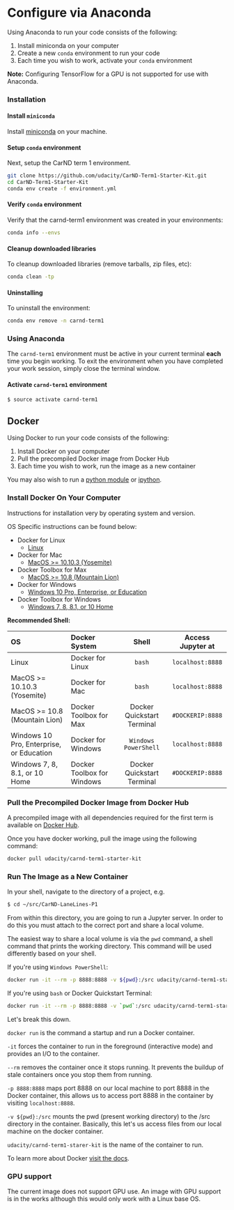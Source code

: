 # Configure via Anaconda

Using Anaconda to run your code consists of the following:

1. Install miniconda on your computer
2. Create a new `conda` environment to run your code 
3. Each time you wish to work, activate your `conda` environment

**Note:** Configuring TensorFlow for a GPU is not supported for use with Anaconda. 

### Installation

#### Install `miniconda`

Install [miniconda](http://conda.pydata.org/miniconda.html) on your machine.

#### Setup `conda` environment 
Next, setup the CarND term 1 environment.

```sh
git clone https://github.com/udacity/CarND-Term1-Starter-Kit.git
cd CarND-Term1-Starter-Kit
conda env create -f environment.yml
```

#### Verify `conda` environment

Verify that the carnd-term1 environment was created in your environments:

```sh
conda info --envs
```

#### Cleanup downloaded libraries

To cleanup downloaded libraries (remove tarballs, zip files, etc):

```sh
conda clean -tp
```

#### Uninstalling 

To uninstall the environment:

```sh
conda env remove -n carnd-term1
```

### Using Anaconda

The `carnd-term1` environment must be active in your current terminal **each** time you begin working. To exit the environment when you have completed your work session, simply close the terminal window.

#### Activate `carnd-term1` environment

```sh
$ source activate carnd-term1
```

<a name="docker"></a>
## Docker

Using Docker to run your code consists of the following:

1. Install Docker on your computer
2. Pull the precompiled Docker image from Docker Hub
3. Each time you wish to work, run the image as a new container

You may also wish to run a [python module](doc/py_mod.md) or [ipython](doc/ipython.md).

### Install Docker On Your Computer

Instructions for installation very by operating system and version.

OS Specific instructions can be found below:

- Docker for Linux
   - [Linux](doc/docker_for_linux.md)
- Docker for Mac
   - [MacOS >= 10.10.3 (Yosemite)](doc/docker_for_mac.md)
- Docker Toolbox for Max
   - [MacOS >= 10.8 (Mountain Lion)](doc/docker_toolbox_for_mac.md)
- Docker for Windows
   - [Windows 10 Pro, Enterprise, or Education](doc/docker_for_windows.md)
- Docker Toolbox for Windows
   - [Windows 7, 8, 8.1, or 10 Home ](doc/docker_toolbox_for_windows.md)

**Recommended Shell:**

| OS                                       | Docker System               | Shell                      | Access Jupyter at |
|:-----------------------------------------|:----------------------------|:--------------------------:|:-----------------:|
| Linux                                    | Docker for Linux            | `bash`                     | `localhost:8888`  |
| MacOS >= 10.10.3 (Yosemite)              | Docker for Mac              | `bash`                     | `localhost:8888`  |
| MacOS >= 10.8 (Mountain Lion)            | Docker Toolbox for Max      | Docker Quickstart Terminal | `#DOCKERIP:8888`  |
| Windows 10 Pro, Enterprise, or Education | Docker for Windows          | `Windows PowerShell`       | `localhost:8888`  |
| Windows 7, 8, 8.1, or 10 Home            | Docker Toolbox for Windows  | Docker Quickstart Terminal | `#DOCKERIP:8888`  |

### Pull the Precompiled Docker Image from Docker Hub

A precompiled image with all dependencies required for the first term is
available on [Docker Hub][carnd_docker_hub].

Once you have docker working, pull the image using the following command:

```sh
docker pull udacity/carnd-term1-starter-kit
```

### Run The Image as a New Container

In your shell, navigate to the directory of a project, e.g.

```bash
$ cd ~/src/CarND-LaneLines-P1
```

From within this directory, you are going to run a Jupyter server. In order
to do this you must attach to the correct port and share a local volume.

The easiest way to share a local volume is via the `pwd` command, a shell
command that prints the working directory. This command will be used
differently based on your shell.

If you're using `Windows PowerShell`:

```sh
docker run -it --rm -p 8888:8888 -v ${pwd}:/src udacity/carnd-term1-starter-kit
```

If you're using `bash` or Docker Quickstart Terminal:

```sh
docker run -it --rm -p 8888:8888 -v `pwd`:/src udacity/carnd-term1-starter-kit
```

Let's break this down.

`docker run` is the command a startup and run a Docker container.

`-it` forces the container to run in the foreground (interactive mode) and
provides an I/O to the container.

`--rm` removes the container once it stops running.
It prevents the buildup of stale containers once you stop them from running.

`-p 8888:8888` maps port 8888 on our local machine to port 8888 in the Docker
container, this allows us to access port 8888 in the container
by visiting `localhost:8888`.

`-v ${pwd}:/src` mounts the pwd (present working directory) to the /src
directory in the container. Basically, this let's us access files
from our local machine on the docker container.

`udacity/carnd-term1-starer-kit` is the name of the container to run.

To learn more about Docker [visit the docs](https://docs.docker.com/engine/userguide/intro/).

### GPU support

The current image does not support GPU use. An image with GPU support is in the works although this would only work with a Linux base OS.

[carnd_docker_hub]: https://hub.docker.com/r/udacity/carnd-term1-starter-kit/

